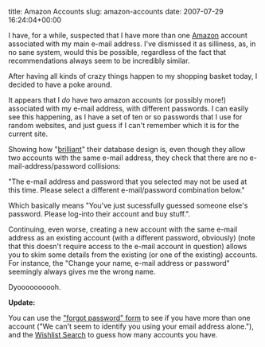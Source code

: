 title: Amazon Accounts
slug: amazon-accounts
date: 2007-07-29 16:24:04+00:00

I have, for a while, suspected that I have more than one <a href="http://amazon.co.uk/">Amazon</a> account associated with my main e-mail address. I've dismissed it as silliness, as, in no sane system, would this be possible, regardless of the fact that recommendations always seem to be incredibly similar.

After having all kinds of crazy things happen to my shopping basket today, I decided to have a poke around.

It appears that I <em>do</em> have two amazon accounts (or possibly more!) associated with my e-mail address, with different passwords. I can easily see this happening, as I have a set of ten or so passwords that I use for random websites, and just guess if I can't remember which it is for the current site.

Showing how "<a href="http://worsethanfailure.com/Articles/The_Brillant_Paula_Bean.aspx">brilliant</a>" their database design is, even though they allow two accounts with the same e-mail address, they check that there are no e-mail-address/password collisions:

"The e-mail address and password that you selected may not be used at this time. Please select a different e-mail/password combination below."

Which basically means "You've just sucessfully guessed someone else's password. Please log-into their account and buy stuff.".

Continuing, even worse, creating a new account with the same e-mail address as an existing account (with a different password, obviously) (note that this doesn't require access to the e-mail account in question) allows you to skim some details from the existing (or one of the existing) accounts. For instance, the "Change your name, e-mail address or password" seemingly always gives me the wrong name.

Dyoooooooooh.

<strong>Update:</strong>

You can use the <a href="https://www.amazon.co.uk/gp/css/account/forgot-password/email.html/203-0455517-8895159">"forgot password" form</a> to see if you have more than one account ("We can't seem to identify you using your email address alone."), and the <a href="http://www.amazon.co.uk/gp/registry/wishlist/ref=cs_sn_1_1/203-0455517-8895159">Wishlist Search</a> to guess how many accounts you have.